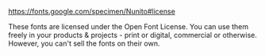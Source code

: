 https://fonts.google.com/specimen/Nunito#license

These fonts are licensed under the Open Font License.
You can use them freely in your products & projects - print or digital, commercial or otherwise. 
However, you can't sell the fonts on their own. 